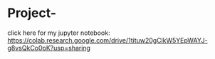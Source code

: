 # Project-
click here for my jupyter notebook: https://colab.research.google.com/drive/1tituw20gClkW5YEpWAYJ-g8vsQkCo0pK?usp=sharing
